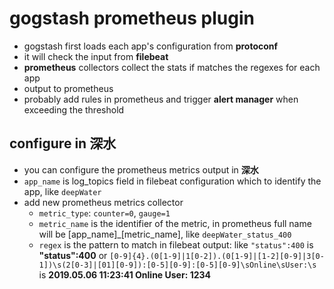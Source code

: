 # gogstash prometheus plugin

* gogstash first loads each app's configuration from **protoconf**
* it will check the input from **filebeat**
* **prometheus** collectors collect the stats if matches the regexes for each app
* output to prometheus
* probably add rules in prometheus and trigger **alert manager** when exceeding the threshold

## configure in 深水

* you can configure the prometheus metrics output in **深水**
* `app_name` is log_topics field in filebeat configuration which to identify the app, like ``deepWater``
* add new prometheus metrics collector
  * `metric_type`: ``counter=0``, ``gauge=1``
  * `metric_name` is the identifier of the metric, in prometheus full name will be [app_name]_[metric_name], like ``deepWater_status_400``
  * `regex` is the pattern to match in filebeat output: like `"status":400` is **"status":400** or `[0-9]{4}.(0[1-9]|1[0-2]).(0[1-9]|[1-2][0-9]|3[0-1])\s(2[0-3]|[01][0-9]):[0-5][0-9]:[0-5][0-9]\sOnline\sUser:\s` is **2019.05.06 11:23:41 Online User: 1234**
